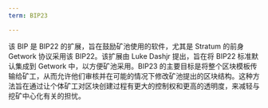 ```yaml
---
term: BIP23

---
```

该 BIP 是 BIP22 的扩展，旨在鼓励矿池使用的软件，尤其是 Stratum 的前身 Getwork 协议采用该 BIP22。该扩展由 Luke Dashjr 提出，旨在将 BIP22 标准默认集成到 Getwork 中，以方便矿池采用。BIP23 的主要目标是将整个区块模板传输给矿工，从而允许他们审核并在可能的情况下修改矿池提出的区块结构。这种方法旨在通过让个体矿工对区块创建过程有更大的控制权和更高的透明度，来减轻与挖矿中心化有关的担忧。